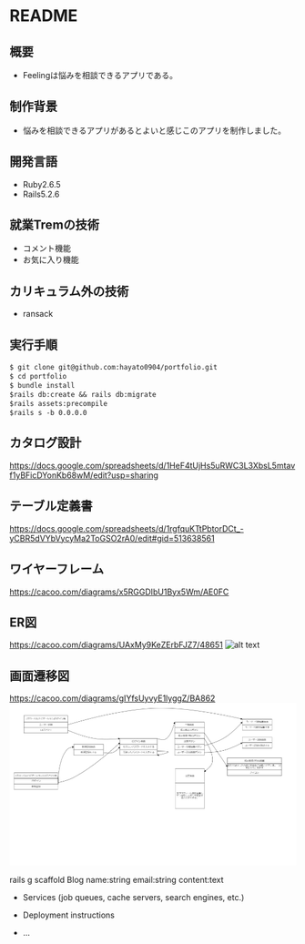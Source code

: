 # README

## 概要
* Feelingは悩みを相談できるアプリである。

## 制作背景
* 悩みを相談できるアプリがあるとよいと感じこのアプリを制作しました。
## 開発言語

* Ruby2.6.5
* Rails5.2.6
## 就業Tremの技術

* コメント機能
* お気に入り機能
## カリキュラム外の技術

* ransack
## 実行手順

```
$ git clone git@github.com:hayato0904/portfolio.git
$ cd portfolio
$ bundle install
$rails db:create && rails db:migrate
$rails assets:precompile
$rails s -b 0.0.0.0
```
## カタログ設計
https://docs.google.com/spreadsheets/d/1HeF4tUjHs5uRWC3L3XbsL5mtavf1yBFicDYonKb68wM/edit?usp=sharing

## テーブル定義書
https://docs.google.com/spreadsheets/d/1rgfquKTtPbtorDCt_-yCBR5dVYbVycyMa2ToGSO2rA0/edit#gid=513638561

## ワイヤーフレーム
https://cacoo.com/diagrams/x5RGGDIbU1Byx5Wm/AE0FC

## ER図
https://cacoo.com/diagrams/UAxMy9KeZErbFJZ7/48651
![alt text](ER図.png)

## 画面遷移図
https://cacoo.com/diagrams/gIYfsUyvyE1lyggZ/BA862
![alt text](画面遷移図.png)

rails g scaffold Blog name:string email:string content:text


* Services (job queues, cache servers, search engines, etc.)

* Deployment instructions

* ...
